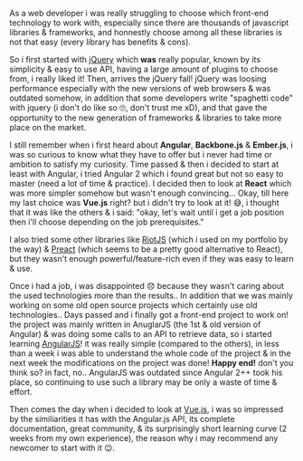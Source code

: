 <p>
    As a web developer i was really struggling to choose which front-end technology to work with, especially since there are thousands of javascript libraries & frameworks, and honnestly choose among all these libraries is not that easy (every library has benefits & cons).
</p>
<p class="mgt-10">
    So i first started with <a href="https://jquery.com/" target="_blank">jQuery</a> which <b>was</b> really popular, known by its simplicity & easy to use API, having a large amount of plugins to choose from, i really liked it! Then, arrives the jQuery fall! jQuery was loosing performance especially with the new versions of web browsers & was outdated somehow, in addition that some developers write "spaghetti code" with jquery (i don't do like so 🙄, don't trust me xD), and that gave the opportunity to the new generation of frameworks & libraries to take more place on the market.
</p>
<p class="mgt-10">
    I still remember when i first heard about <b>Angular</b>, <b>Backbone.js</b> & <b>Ember.js</b>, i was so curious to know what they have to offer but i never had time or ambition to satisfy my curiosity. Time passed & then i decided to start at least with Angular, i tried Angular 2 which i found great but not so easy to master (need a lot of time & practice). I decided then to look at <b>React</b> which was more simpler somehow but wasn't enough convincing... Okay, till here my last choice was <b>Vue.js</b> right? but i didn't try to look at it! 😅, i thought that it was like the others & i said: "okay, let's wait until i get a job position then i'll choose depending on the job prerequisites."
</p>
<p class="mgt-10">
    I also tried some other libraries like <a href="https://riot.js.org/" target="_blank">RiotJS</a> (which i used on my portfolio by the way) & <a href="https://preactjs.com/" target="_blank">Preact</a> (which seems to be a pretty good alternative to React), but they wasn't enough powerful/feature-rich even if they was easy to learn & use.
</p>
<p class="mgt-10">
    Once i had a job, i was disappointed 😞 because they wasn't caring about the used technologies more than the results.. In addition that we was mainly working on some old open source projects which certainly use old technologies.. Days passed and i finally got a front-end project to work on! the project was mainly written in AnuglarJS (the 1st & old version of Angular) & was doing some calls to an API to retrieve data, so i started learning <a href="https://angularjs.org/" target="_blank">AngularJS</a>! it was really simple (compared to the others), in less than a week i was able to understand the whole code of the project & in the next week the modifications on the project was done! <b>Happy end!</b> don't you think so? in fact, no.. AngularJS was outdated since Angular 2++ took his place, so continuing to use such a library may be only a waste of time & effort.
</p>
<p class="mgt-10">
    Then comes the day when i decided to look at <a href="https://vuejs.org/" target="_blank">Vue.js</a>, i was so impressed by the similiarities it has with the Angular.js API, its complete documentation, great community, & its surprisingly short learning curve (2 weeks from my own experience), the reason why i may recommend any newcomer to start with it 😉.
</p>